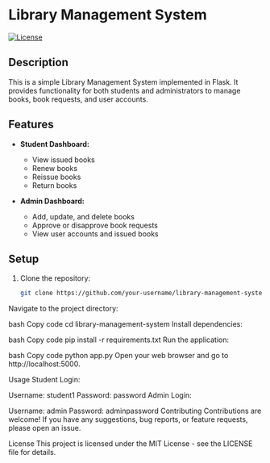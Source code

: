 # Library Management System

[![License](https://img.shields.io/badge/License-MIT-blue.svg)](LICENSE)

## Description

This is a simple Library Management System implemented in Flask. It provides functionality for both students and administrators to manage books, book requests, and user accounts.

## Features

- **Student Dashboard:**
  - View issued books
  - Renew books
  - Reissue books
  - Return books

- **Admin Dashboard:**
  - Add, update, and delete books
  - Approve or disapprove book requests
  - View user accounts and issued books

## Setup

1. Clone the repository:

   ```bash
   git clone https://github.com/your-username/library-management-system.git
Navigate to the project directory:

bash
Copy code
cd library-management-system
Install dependencies:

bash
Copy code
pip install -r requirements.txt
Run the application:

bash
Copy code
python app.py
Open your web browser and go to http://localhost:5000.

Usage
Student Login:

Username: student1
Password: password
Admin Login:

Username: admin
Password: adminpassword
Contributing
Contributions are welcome! If you have any suggestions, bug reports, or feature requests, please open an issue.

License
This project is licensed under the MIT License - see the LICENSE file for details.
